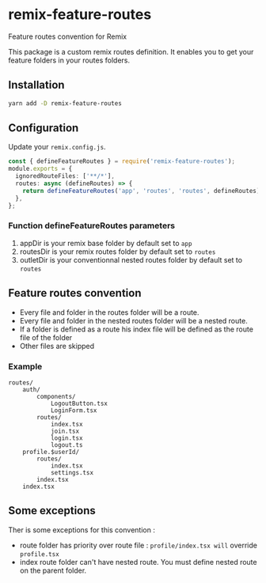 # remix-feature-routes

Feature routes convention for Remix

This package is a custom remix routes definition. It enables you to get your feature folders in your routes folders.

## Installation

```bash
yarn add -D remix-feature-routes
```

## Configuration

Update your `remix.config.js`.

```ts
const { defineFeatureRoutes } = require('remix-feature-routes');
module.exports = {
  ignoredRouteFiles: ['**/*'],
  routes: async (defineRoutes) => {
    return defineFeatureRoutes('app', 'routes', 'routes', defineRoutes);
  },
};
```

### Function defineFeatureRoutes parameters

1. appDir
   is your remix base folder by default set to `app`
2. routesDir
   is your remix routes folder by default set to `routes`
3. outletDir
   is your conventionnal nested routes folder by default set to `routes`

## Feature routes convention

- Every file and folder in the routes folder will be a route.
- Every file and folder in the nested routes folder will be a nested route.
- If a folder is defined as a route his index file will be defined as the route file of the folder
- Other files are skipped

### Example

```
routes/
    auth/
        components/
            LogoutButton.tsx
            LoginForm.tsx
        routes/
            index.tsx
            join.tsx
            login.tsx
            logout.ts
    profile.$userId/
        routes/
            index.tsx
            settings.tsx
        index.tsx
    index.tsx
```

## Some exceptions

Ther is some exceptions for this convention :

- route folder has priority over route file : `profile/index.tsx will` override `profile.tsx`
- index route folder can't have nested route. You must define nested route on the parent folder.
